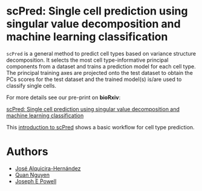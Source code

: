# scPred: Single cell prediction using singular value decomposition and machine learning classification


`scPred` is a general method to predict cell types based on variance structure decomposition.
It selects the most cell type-informative principal components from a dataset and trains a prediction model for each cell type. The principal training axes are projected onto the test dataset to obtain the PCs scores for the test dataset and the trained model(s) is/are used to classify single cells.

For more details see our pre-print on **bioRxiv**:

[scPred: Single cell prediction using singular value decomposition and machine learning classification](https://www.biorxiv.org/content/early/2018/07/15/369538)

This [introduction to scPred](https://joseah.github.io/post/introduction-to-scpred/) shows a basic workflow for cell type prediction.

# Authors

- [José Alquicira-Hernández](https://graduate-school.uq.edu.au/profile/530/jose)
- [Quan Nguyen](https://imb.uq.edu.au/profile/1672/quan-nguyen)
- [Joseph E Powell](https://qbi.uq.edu.au/profile/469/joseph-powell)
